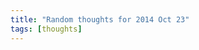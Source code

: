 ```yaml
---
title: "Random thoughts for 2014 Oct 23"
tags: [thoughts]
---
```



<!-- vim: set wrap wm=5 syntax=mkd textwidth=78: -->
